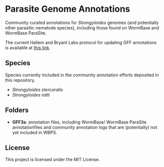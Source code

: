 # Parasite Genome Annotations
Community curated annotations for *Strongyloides* genomes (and potentially other parasitic nematode species), including those found on WormBase and WormBase ParaSite.

The current Hallem and Bryant Labs protocol for updating GFF annotations is available at [this link](https://docs.google.com/document/d/16wsNDZPsc8jhPi4GMw8rxH2T7yzupwkVSpfGyFp2WCk/edit?usp=sharing).

## Species  
Species currently included in the community annotation efforts deposited in this repository.  

- *Strongyloides stercoralis*  
- *Strongyloides ratti*  

## Folders
- **GFF3s**: annotation files, including WormBase/ WormBase ParaSite annotationfiles and community annotation logs that are (potentially) not yet included in WBPS.

## License
This project is licensed under the MIT License.
